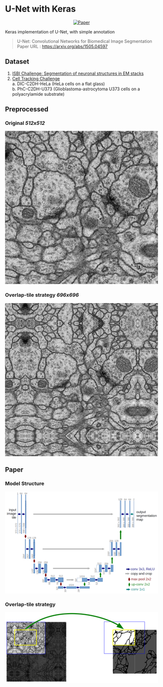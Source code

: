 # U-Net with Keras

<p align="center">
<a href="https://arxiv.org/abs/1505.04597"><img src="https://img.shields.io/badge/arXiv-1505.04597-orange.svg" alt="Paper"></a>

</p>

Keras implementation of U-Net, with simple annotation

> U-Net: Convolutional Networks for Biomedical Image Segmentation
> Paper URL : https://arxiv.org/abs/1505.04597

## Dataset
1. [ISBI Challenge: Segmentation of neuronal structures in EM stacks](http://brainiac2.mit.edu/isbi_challenge/home)    
2. [Cell Tracking Challenge](http://celltrackingchallenge.net)  
 a. DIC-C2DH-HeLa (HeLa cells on a flat glass)  
 b. PhC-C2DH-U373 (Glioblastoma-astrocytoma U373 cells on a polyacrylamide substrate)
    
## Preprocessed

### Original *512x512*
![training-data-0](images/original.jpg)

### Overlap-tile strategy *696x696*
![training-data-0](images/overlap-tile.jpg)


## Paper 

### Model Structure
![training-data-0](images/u-net-architecture.png)

### Overlap-tile strategy
![training-data-0](images/u-net-overlap-tile.png)